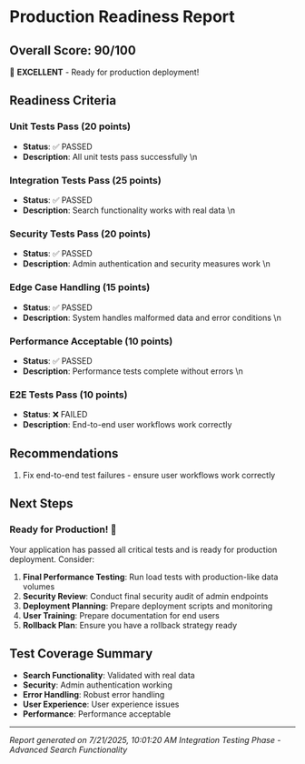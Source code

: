 # Production Readiness Report

## Overall Score: 90/100

🎉 **EXCELLENT** - Ready for production deployment!

## Readiness Criteria


### Unit Tests Pass (20 points)

- **Status**: ✅ PASSED
- **Description**: All unit tests pass successfully
\n
### Integration Tests Pass (25 points)

- **Status**: ✅ PASSED
- **Description**: Search functionality works with real data
\n
### Security Tests Pass (20 points)

- **Status**: ✅ PASSED
- **Description**: Admin authentication and security measures work
\n
### Edge Case Handling (15 points)

- **Status**: ✅ PASSED
- **Description**: System handles malformed data and error conditions
\n
### Performance Acceptable (10 points)

- **Status**: ✅ PASSED
- **Description**: Performance tests complete without errors
\n
### E2E Tests Pass (10 points)

- **Status**: ❌ FAILED
- **Description**: End-to-end user workflows work correctly


## Recommendations

1. Fix end-to-end test failures - ensure user workflows work correctly

## Next Steps


### Ready for Production! 🚀

Your application has passed all critical tests and is ready for production deployment. Consider:

1. **Final Performance Testing**: Run load tests with production-like data volumes
2. **Security Review**: Conduct final security audit of admin endpoints
3. **Deployment Planning**: Prepare deployment scripts and monitoring
4. **User Training**: Prepare documentation for end users
5. **Rollback Plan**: Ensure you have a rollback strategy ready



## Test Coverage Summary

- **Search Functionality**: Validated with real data
- **Security**: Admin authentication working
- **Error Handling**: Robust error handling
- **User Experience**: User experience issues
- **Performance**: Performance acceptable

---

*Report generated on 7/21/2025, 10:01:20 AM*
*Integration Testing Phase - Advanced Search Functionality*

